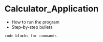 # Calculator_Application
* How to run the program
* Step-by-step bullets
```
code blocks for commands
```
